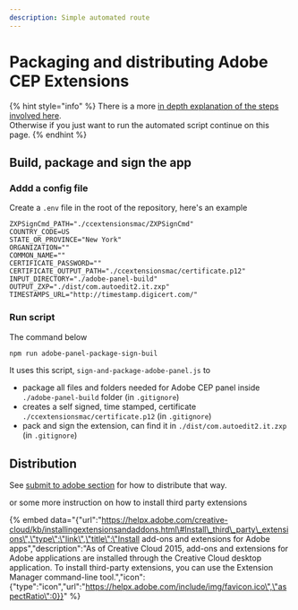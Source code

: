 ```yaml
---
description: Simple automated route
---
```


# Packaging and distributing Adobe CEP Extensions

{% hint style="info" %}
There is a more [in depth explanation of the steps involved here](packaging-signing-adobe-cep-panel-in-details.md).  
Otherwise if you just want to run the automated script continue on this page.
{% endhint %}

## Build, package and sign the app

### Addd a config file

Create a `.env` file in the root of the repository, here's an example

```text
ZXPSignCmd_PATH="./ccextensionsmac/ZXPSignCmd"
COUNTRY_CODE=US
STATE_OR_PROVINCE="New York"
ORGANIZATION=""
COMMON_NAME=""
CERTIFICATE_PASSWORD=""
CERTIFICATE_OUTPUT_PATH="./ccextensionsmac/certificate.p12"
INPUT_DIRECTORY="./adobe-panel-build"
OUTPUT_ZXP="./dist/com.autoedit2.it.zxp"
TIMESTAMPS_URL="http://timestamp.digicert.com/"
```

### Run script

The command below

```bash
npm run adobe-panel-package-sign-buil
```

It uses this script, `sign-and-package-adobe-panel.js`  to 

*  package all files and folders needed for Adobe CEP panel inside `./adobe-panel-build` folder  \(in `.gitignore`\)
* creates a self signed, time stamped, certificate `./ccextensionsmac/certificate.p12`  \(in `.gitignore`\)
*  pack and sign the extension, can find it in `./dist/com.autoedit2.it.zxp` \(in `.gitignore`\)

## Distribution 

See [submit to adobe section](submit-to-adobe.md) for how to distribute that way.

or some more instruction on how to install third party extensions

{% embed data="{\"url\":\"https://helpx.adobe.com/creative-cloud/kb/installingextensionsandaddons.html\#Install\_third\_party\_extensions\",\"type\":\"link\",\"title\":\"Install add-ons and extensions for Adobe apps\",\"description\":\"As of Creative Cloud 2015, add-ons and extensions for Adobe applications are installed through the Creative Cloud desktop application. To install third-party extensions, you can use the Extension Manager command-line tool.\",\"icon\":{\"type\":\"icon\",\"url\":\"https://helpx.adobe.com/include/img/favicon.ico\",\"aspectRatio\":0}}" %}





